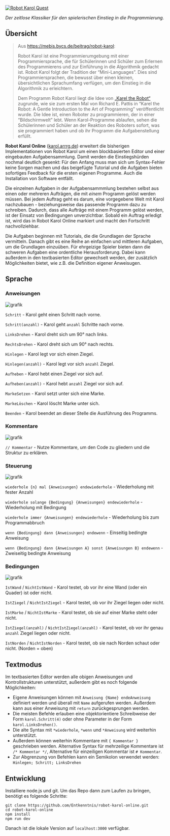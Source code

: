 <a href="https://karol.arrrg.de/"><img src="https://user-images.githubusercontent.com/13507950/209194132-0ba11ff1-1ded-49e7-b556-912096d8eef0.png" alt="Robot Karol Quest"/></a>

*Der zeitlose Klassiker für den spielerischen Einstieg in die Programmierung.*

## Übersicht

<blockquote>

Aus https://mebis.bycs.de/beitrag/robot-karol:

Robot Karol ist eine Programmierumgebung mit einer Programmiersprache, die für Schülerinnen und Schüler zum Erlernen des Programmierens und zur Einführung in die Algorithmik gedacht ist. Robot Karol folgt der Tradition der “Mini-Languages”. Dies sind Programmiersprachen, die bewusst über einen kleinen, übersichtlichen Sprachumfang verfügen, um den Einstieg in die Algorithmik zu erleichtern.

Dem Programm Robot Karol liegt die Idee von [„Karel the Robot“](https://www.cs.mtsu.edu/~untch/karel/index.html) zugrunde, wie sie zum ersten Mal von Richard E. Pattis in “Karel the Robot: A Gentle Introduction to the Art of Programming” veröffentlicht wurde. Die Idee ist, einen Roboter zu programmieren, der in einer “Bildschirmwelt” lebt. Wenn Karol-Programme ablaufen, sehen die Schülerinnen und Schüler an der Reaktion des Roboters sofort, was sie programmiert haben und ob ihr Programm die Aufgabenstellung erfüllt.

</blockquote>

**Robot Karol Online** ([karol.arrrg.de](https://karol.arrrg.de/)) erweitert die bisherigen Implementationen von Robot Karol um einen blockbasierten Editor und einer eingebauten Aufgabensammlung. Damit werden die Einstiegshürden nochmal deutlich gesenkt: Für den Anfang muss man sich um Syntax-Fehler keine Sorgen machen und das beigefügte Tutorial und die Aufgaben bieten sofortiges Feedback für die ersten eigenen Programme. Auch die Installation von Software entfällt.

Die einzelnen Aufgaben in der Aufgabensammmlung bestehen selbst aus einen oder mehreren Aufträgen, die mit *einem* Programm gelöst werden müssen. Bei jedem Auftrag geht es darum, eine vorgegebene Welt mit Karol nachzubauen - beziehungsweise das passende Programm dazu zu schreiben. Dadurch, dass alle Aufträge mit einem Programm gelöst werden, ist der Einsatz von Bedingungen unverzichtbar. Sobald ein Auftrag erledigt ist, wird das in Robot Karol Online markiert und macht den Fortschritt nachvollziehbar.

Die Aufgaben beginnen mit Tutorials, die die Grundlagen der Sprache vermitteln. Danach gibt es eine Reihe an einfachen und mittleren Aufgaben, um die Grundlagen einzuüben. Für ehrgeizige Spieler bieten dann die schweren Aufgaben eine ordentliche Herausforderung. Dabei kann außerdem in den textbasierten Editor gewechselt werden, der zusätzlich Möglichkeiten bietet, wie z.B. die Definition eigener Anweisugen.

## Sprache

### Anweisungen

![grafik](https://user-images.githubusercontent.com/13507950/174558915-005a88e7-19fd-415f-b97a-27a857eb36a1.png)

`Schritt` - Karol geht einen Schritt nach vorne.

`Schritt(anzahl)` - Karol geht `anzahl` Schritte nach vorne.

`LinksDrehen` - Karol dreht sich um 90° nach links.

`RechtsDrehen` - Karol dreht sich um 90° nach rechts.

`Hinlegen` - Karol legt vor sich einen Ziegel.

`Hinlegen(anzahl)` - Karol legt vor sich `anzahl` Ziegel.

`Aufheben` - Karol hebt einen Ziegel vor sich auf.

`Aufheben(anzahl)` - Karol hebt `anzahl` Ziegel vor sich auf.

`MarkeSetzen` - Karol setzt unter sich eine Marke.

`MarkeLöschen` - Karol löscht Marke unter sich.

`Beenden` - Karol beendet an dieser Stelle die Ausführung des Programms.

### Kommentare

![grafik](https://user-images.githubusercontent.com/13507950/174563384-07a9338d-1493-45de-a04c-2ab77f0b6069.png)

`// Kommentar` - Nutze Kommentare, um den Code zu gliedern und die Struktur zu erklären.

### Steuerung

![grafik](https://user-images.githubusercontent.com/13507950/208776391-bd902daf-72e1-4bef-959a-9ae1e4d28fb2.png)

`wiederhole {n} mal {Anweisungen} endewiederhole` - Wiederholung mit fester Anzahl

`wiederhole solange {Bedingung} {Anweisungen} endewiederhole` - Wiederholung mit Bedingung

`wiederhole immer {Anweisungen} endewiederhole` - Wiederholung bis zum Programmabbruch

`wenn {Bedingung} dann {Anweisungen} endewenn` - Einseitig bedingte Anweisung

`wenn {Bedingung} dann {Anweisungen A} sonst {Anweisungen B} endewenn` - Zweiseitig bedingte Anweisung

### Bedingungen

![grafik](https://user-images.githubusercontent.com/13507950/208776560-15d88203-900c-45e7-b788-abcf8da8b27c.png)

`IstWand` / `NichtIstWand` - Karol testet, ob vor ihr eine Wand (oder ein Quader) ist oder nicht.

`IstZiegel` / `NichtIstZiegel` - Karol testet, ob vor ihr Ziegel liegen oder nicht.

`IstMarke` / `NichtIstMarke` - Karol testet, ob sie auf einer Marke steht oder nicht.

`IstZiegel(anzahl)` / `NichtIstZiegel(anzahl)` - Karol testet, ob vor ihr genau `anzahl` Ziegel liegen oder nicht.

`IstNorden` / `NichtIstNorden` - Karol testet, ob sie nach Norden schaut oder nicht. (Norden = oben)

## Textmodus

Im textbasierten Editor werden alle obigen Anweisungen und Kontrollstrukturen unterstützt, außerdem gibt es noch folgende Möglichkeiten:

- Eigene Anweisungen können mit `Anweisung {Name} endeAnweisung` definiert werden und überall mit `Name` aufgerufen werden. Außerdem kann aus einer Anweisung mit `return` zurückgesprungen werden.
- Die meisten Befehle erlauben eine objektorientiere Schreibweise der Form `karol.Schritt(4)` oder ohne Parameter in der Form `karol.LinksDrehen()`.
- Die alte Syntax mit `*wiederhole`, `*wenn` und `*Anweisung` wird weiterhin unterstützt.
- Außerdem können weiterhin Kommentare mit `{ Kommentar }` geschrieben werden. Alternative Syntax für mehrzeilige Kommentare ist `/* Kommentar */`, Alternative für einzeiligen Kommentar ist `# Kommentar`.
- Zur Abgrenzung von Befehlen kann ein Semikolon verwendet werden: `Hinlegen; Schritt; LinksDrehen`

## Entwicklung

Installiere node.js und git. Um das Repo dann zum Laufen zu bringen, benötigt es folgende Schritte:

```
git clone https://github.com/Entkenntnis/robot-karol-online.git
cd robot-karol-online
npm install
npm run dev
```

Danach ist die lokale Version auf `localhost:3000` verfügbar.
